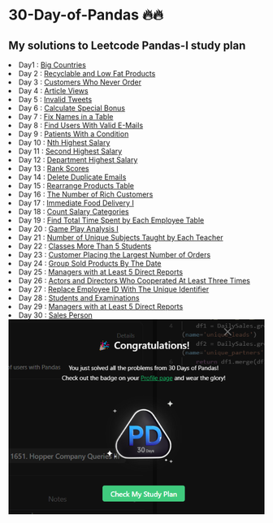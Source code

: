 # 30-Day-of-Pandas 🔥🔥
## My solutions to Leetcode Pandas-I study plan 
<u1>
  <li><bold>Day</bold>1 : <a href="https://github.com/Salma-Mamdoh/30-Day-of-Pandas/blob/main/Day%201.ipynb">Big Countries</a></br></li>
  <li><bold>Day 2</bold> : <a href="https://github.com/Salma-Mamdoh/30-Day-of-Pandas/blob/main/Day%202.ipynb">Recyclable and Low Fat Products</a></br></li>
  <li><bold>Day 3</bold> : <a href="https://github.com/Salma-Mamdoh/30-Day-of-Pandas/blob/main/Day%203.ipynb">Customers Who Never Order </a></br></li>
  <li><bold>Day 4</bold> : <a href="https://github.com/Salma-Mamdoh/30-Day-of-Pandas/blob/main/Day%204.ipynb">Article Views</a></br></li>
  <li><bold>Day 5</bold> : <a href="https://github.com/Salma-Mamdoh/30-Day-of-Pandas/blob/main/Day%205.ipynb">Invalid Tweets</a></br></li>
  <li><bold>Day 6</bold> : <a href="https://github.com/Salma-Mamdoh/30-Day-of-Pandas/blob/main/Day%206.ipynb">Calculate Special Bonus</a></br></li>
  <li><bold>Day 7</bold> : <a href="https://github.com/Salma-Mamdoh/30-Day-of-Pandas/blob/main/Day%207.ipynb">Fix Names in a Table</a></br></li>
  <li><bold>Day 8</bold> : <a href="https://github.com/Salma-Mamdoh/30-Day-of-Pandas/blob/main/Day%208.ipynb">Find Users With Valid E-Mails</a></br></li>
  <li><bold>Day 9</bold> : <a href="https://github.com/Salma-Mamdoh/30-Day-of-Pandas/blob/main/Day%209.ipynb">Patients With a Condition</a></br></li>
  <li><bold>Day 10</bold> : <a href="https://github.com/Salma-Mamdoh/30-Day-of-Pandas/blob/main/Day%2010.ipynb">Nth Highest Salary</a></br></li>
  <li><bold>Day 11</bold> : <a href="https://github.com/Salma-Mamdoh/30-Day-of-Pandas/blob/main/Day%2011.ipynb">Second Highest Salary</a></br></li>
  <li><bold>Day 12</bold> : <a href="https://github.com/Salma-Mamdoh/30-Day-of-Pandas/blob/main/Day%2012.ipynb">Department Highest Salary </a></br></li>
  <li><bold>Day 13</bold> : <a href="https://github.com/Salma-Mamdoh/30-Day-of-Pandas/blob/main/Day%2013.ipynb">Rank Scores</a></br></li>
  <li><bold>Day 14</bold> : <a href="https://github.com/Salma-Mamdoh/30-Day-of-Pandas/blob/main/Day%2014.ipynb">Delete Duplicate Emails</a></br></li>
  <li><bold>Day 15</bold> : <a href="Day 15.ipynb">Rearrange Products Table</a></br></li>
  <li><bold>Day 16</bold> : <a href="Day 16.ipynb">The Number of Rich Customers</a></br></li>
  <li><bold>Day 17</bold> : <a href="Day 17.ipynb">Immediate Food Delivery I</a></br></li>
  <li><bold>Day 18</bold> : <a href="Day 18.ipynb">Count Salary Categories </a></br></li>
  <li><bold>Day 19</bold> : <a href="Day 19.ipynb">Find Total Time Spent by Each Employee Table </a></br></li>
  <li><bold>Day 20</bold> : <a href="Day 20.ipynb">Game Play Analysis I </a></br></li>
  <li><bold>Day 21</bold> : <a href="Day 21.ipynb">Number of Unique Subjects Taught by Each Teacher</a></br></li>
  <li><bold>Day 22</bold> : <a href="Day 22.ipynb">Classes More Than 5 Students </a></br></li>
  <li><bold>Day 23</bold> : <a href="Day 23.ipynb">Customer Placing the Largest Number of Orders</a></br></li>
  <li><bold>Day 24</bold> : <a href="Day 24.ipynb">Group Sold Products By The Date </a></br></li>
  <li><bold>Day 25</bold> : <a href="Day 25.ipynb">Managers with at Least 5 Direct Reports</a></br></li>
  <li><bold>Day 26</bold> : <a href="Day 26.ipynb">Actors and Directors Who Cooperated At Least Three Times </a></br></li>
  <li><bold>Day 27</bold> : <a href="Day 27.ipynb">Replace Employee ID With The Unique Identifier</a></br></li>
  <li><bold>Day 28</bold> : <a href="Day 28.ipynb">Students and Examinations</a></br></li>
  <li><bold>Day 29</bold> : <a href="Day 29.ipynb">Managers with at Least 5 Direct Reports</a></br></li>
  <li><bold>Day 30</bold> : <a href="Day 30.ipynb">Sales Person</a></br></li>
  <img src='badge.png'>

</u1>
